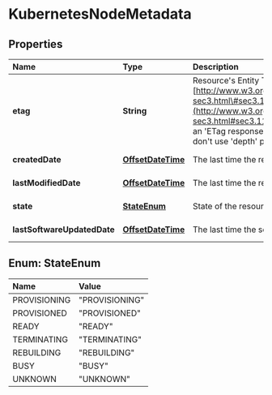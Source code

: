 # KubernetesNodeMetadata

## Properties

| Name | Type | Description | Notes |
| :--- | :--- | :--- | :--- |
| **etag** | **String** | Resource's Entity Tag as defined in [http://www.w3.org/Protocols/rfc2616/rfc2616-sec3.html\#sec3.11](http://www.w3.org/Protocols/rfc2616/rfc2616-sec3.html#sec3.11) . Entity Tag is also added as an 'ETag response header to requests which don't use 'depth' parameter. | \[optional\] \[readonly\] |
| **createdDate** | [**OffsetDateTime**](https://github.com/ionos-cloud/sdk-java/tree/651e6f7fe60936a95aad1f01d36232fb4bd0a27e/docs/OffsetDateTime.md) | The last time the resource was created | \[optional\] \[readonly\] |
| **lastModifiedDate** | [**OffsetDateTime**](https://github.com/ionos-cloud/sdk-java/tree/651e6f7fe60936a95aad1f01d36232fb4bd0a27e/docs/OffsetDateTime.md) | The last time the resource has been modified | \[optional\] \[readonly\] |
| **state** | [**StateEnum**](kubernetesnodemetadata.md#StateEnum) | State of the resource. | \[optional\] \[readonly\] |
| **lastSoftwareUpdatedDate** | [**OffsetDateTime**](https://github.com/ionos-cloud/sdk-java/tree/651e6f7fe60936a95aad1f01d36232fb4bd0a27e/docs/OffsetDateTime.md) | The last time the software updated on node. | \[optional\] \[readonly\] |

## Enum: StateEnum

| Name | Value |
| :--- | :--- |
| PROVISIONING | "PROVISIONING" |
| PROVISIONED | "PROVISIONED" |
| READY | "READY" |
| TERMINATING | "TERMINATING" |
| REBUILDING | "REBUILDING" |
| BUSY | "BUSY" |
| UNKNOWN | "UNKNOWN" |


